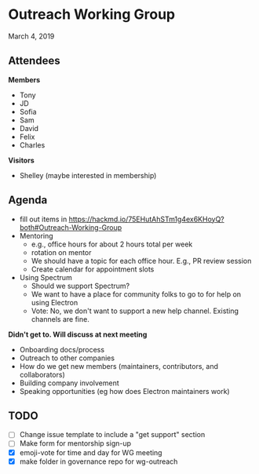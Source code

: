 # Outreach Working Group
March 4, 2019

## Attendees
**Members**
- Tony
- JD
- Sofia
- Sam
- David
- Felix
- Charles

**Visitors**
- Shelley (maybe interested in membership)

## Agenda
* fill out items in https://hackmd.io/75EHutAhSTm1g4ex6KHoyQ?both#Outreach-Working-Group
* Mentoring
  - e.g., office hours for about 2 hours total per week
  - rotation on mentor
  - We should have a topic for each office hour. E.g., PR review session
  - Create calendar for appointment slots
* Using Spectrum
    - Should we support Spectrum?
    - We want to have a place for community folks to go to for help on using Electron
    - Vote: No, we don't want to support a new help channel. Existing channels are fine.

**Didn't get to. Will discuss at next meeting**
* Onboarding docs/process
* Outreach to other companies
* How do we get new members (maintainers, contributors, and collaborators)
* Building company involvement
* Speaking opportunities (eg how does Electron maintainers work)

## TODO
- [ ] Change issue template to include a "get support" section
- [ ] Make form for mentorship sign-up
- [x] emoji-vote for time and day for WG meeting
- [x] make folder in governance repo for wg-outreach
